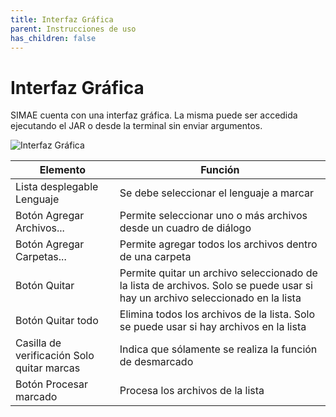 ```yaml
---
title: Interfaz Gráfica
parent: Instrucciones de uso
has_children: false
---
```

# Interfaz Gráfica

SIMAE cuenta con una interfaz gráfica. La misma puede ser accedida ejecutando el JAR o desde la terminal sin enviar argumentos.

![Interfaz Gráfica](https://user-images.githubusercontent.com/42981462/159582933-73f197e2-0348-4805-948b-599ba2cd5724.png)

|Elemento|Función|
|---|----|
|Lista desplegable Lenguaje                |Se debe seleccionar el lenguaje a marcar|
|Botón Agregar Archivos...                 |Permite seleccionar uno o más archivos desde un cuadro de diálogo|
|Botón Agregar Carpetas...                 |Permite agregar todos los archivos dentro de una carpeta|
|Botón Quitar                              |Permite quitar un archivo seleccionado de la lista de archivos. Solo se puede usar si hay un archivo seleccionado en la lista|
|Botón Quitar todo                         |Elimina todos los archivos de la lista. Solo se puede usar si hay archivos en la lista|
|Casilla de verificación Solo quitar marcas|Indica que sólamente se realiza la función de desmarcado|
|Botón Procesar marcado                    |Procesa los archivos de la lista|

